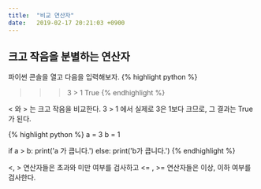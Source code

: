 ```yaml
---
title:  "비교 연산자"
date:   2019-02-17 20:21:03 +0900
---
```


## 크고 작음을 분별하는 연산자
파이썬 콘솔을 열고 다음을 입력해보자.
{% highlight python %}
>>> 3 > 1
True
{% endhighlight %}

< 와 > 는 크고 작음을 비교한다. 3 > 1 에서 실제로 3은 1보다 크므로, 그 결과는 True 가 된다.


{% highlight python %}
a = 3
b = 1

if a > b:
    print('a 가 큽니다.')
else:
    print('b가 큽니다.')
{% endhighlight %}


<, > 연산자들은 초과와 미만 여부를 검사하고
<= , >= 연산자들은 이상, 이하 여부를 검사한다.






